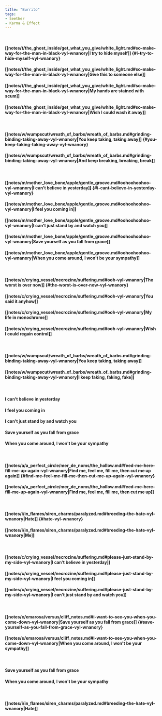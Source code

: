 ```yaml
---
title: "Burrito"
tags:
- Seether
- Karma & Effect
---
```

&nbsp;
#### [[notes/t/the_ghost_inside/get_what_you_give/white_light.md#so-make-way-for-the-man-in-black-vyl-wnanory|I try to hide myself]] {#i-try-to-hide-myself-vyl-wnanory}
#### [[notes/t/the_ghost_inside/get_what_you_give/white_light.md#so-make-way-for-the-man-in-black-vyl-wnanory|Give this to someone else]]
#### [[notes/t/the_ghost_inside/get_what_you_give/white_light.md#so-make-way-for-the-man-in-black-vyl-wnanory|My hands are stained with scum]]
#### [[notes/t/the_ghost_inside/get_what_you_give/white_light.md#so-make-way-for-the-man-in-black-vyl-wnanory|Wish I could wash it away]]
&nbsp;
#### [[notes/w/wumpscut/wreath_of_barbs/wreath_of_barbs.md#grinding-binding-taking-away-vyl-wnanory|You keep taking, taking away]] {#you-keep-taking-taking-away-vyl-wnanory}
#### [[notes/w/wumpscut/wreath_of_barbs/wreath_of_barbs.md#grinding-binding-taking-away-vyl-wnanory|And keep breaking, breaking, break]]
&nbsp;
#### [[notes/m/mother_love_bone/apple/gentle_groove.md#oohoohoohoo-vyl-wnanory|I can't believe in yesterday]] {#i-cant-believe-in-yesterday-vyl-wnanory}
#### [[notes/m/mother_love_bone/apple/gentle_groove.md#oohoohoohoo-vyl-wnanory|I feel you coming in]]
#### [[notes/m/mother_love_bone/apple/gentle_groove.md#oohoohoohoo-vyl-wnanory|I can't just stand by and watch you]]
#### [[notes/m/mother_love_bone/apple/gentle_groove.md#oohoohoohoo-vyl-wnanory|Save yourself as you fall from grace]]
#### [[notes/m/mother_love_bone/apple/gentle_groove.md#oohoohoohoo-vyl-wnanory|When you come around, I won't be your sympathy]]
&nbsp;
#### [[notes/c/crying_vessel/necrozine/suffering.md#ooh-vyl-wnanory|The worst is over now]] {#the-worst-is-over-now-vyl-wnanory}
#### [[notes/c/crying_vessel/necrozine/suffering.md#ooh-vyl-wnanory|You said it anyhow]]
#### [[notes/c/crying_vessel/necrozine/suffering.md#ooh-vyl-wnanory|My life in monochrome]]
#### [[notes/c/crying_vessel/necrozine/suffering.md#ooh-vyl-wnanory|Wish I could regain control]]
&nbsp;
#### [[notes/w/wumpscut/wreath_of_barbs/wreath_of_barbs.md#grinding-binding-taking-away-vyl-wnanory|You keep taking, taking away]]
#### [[notes/w/wumpscut/wreath_of_barbs/wreath_of_barbs.md#grinding-binding-taking-away-vyl-wnanory|I keep faking, faking, fake]]
&nbsp;
#### I can't believe in yesterday
#### I feel you coming in
#### I can't just stand by and watch you
#### Save yourself as you fall from grace
#### When you come around, I won't be your sympathy
&nbsp;
#### [[notes/a/a_perfect_circle/mer_de_noms/the_hollow.md#feed-me-here-fill-me-up-again-vyl-wnanory|Find me, feel me, fill me, then cut me up again]] {#find-me-feel-me-fill-me-then-cut-me-up-again-vyl-wnanory}
#### [[notes/a/a_perfect_circle/mer_de_noms/the_hollow.md#feed-me-here-fill-me-up-again-vyl-wnanory|Find me, feel me, fill me, then cut me up]]
&nbsp;
#### [[notes/i/in_flames/siren_charms/paralyzed.md#breeding-the-hate-vyl-wnanory|Hate]] {#hate-vyl-wnanory}
#### [[notes/i/in_flames/siren_charms/paralyzed.md#breeding-the-hate-vyl-wnanory|Me]]
&nbsp;
#### [[notes/c/crying_vessel/necrozine/suffering.md#please-just-stand-by-my-side-vyl-wnanory|I can't believe in yesterday]]
#### [[notes/c/crying_vessel/necrozine/suffering.md#please-just-stand-by-my-side-vyl-wnanory|I feel you coming in]]
#### [[notes/c/crying_vessel/necrozine/suffering.md#please-just-stand-by-my-side-vyl-wnanory|I can't just stand by and watch you]]
&nbsp;
#### [[notes/e/emarosa/versus/cliff_notes.md#i-want-to-see-you-when-you-come-down-vyl-wnanory|Save yourself as you fall from grace]] {#save-yourself-as-you-fall-from-grace-vyl-wnanory}
#### [[notes/e/emarosa/versus/cliff_notes.md#i-want-to-see-you-when-you-come-down-vyl-wnanory|When you come around, I won't be your sympathy]]
&nbsp;
#### Save yourself as you fall from grace
#### When you come around, I won't be your sympathy
&nbsp;
#### [[notes/i/in_flames/siren_charms/paralyzed.md#breeding-the-hate-vyl-wnanory|Hate]]
